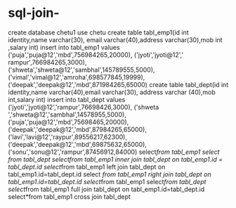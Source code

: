 # sql-join-



create database chetu1
use chetu
create table tabl_emp1(id int identity,name varchar(30), email varchar(40),address varchar(30),mob int ,salary int)
insert into tabl_emp1 values
('puja','puja@12','mbd',756984265,20000),
 ('jyoti','jyoti@12',' rampur',766984265,3000),
 ('shweta','shweta@12','sambhal',145789555,5000),
 ('vimal','vimal@12','amroha',698577845,19999),
 ('deepak','deepak@12','mbd',871984265,65000)
 create table tabl_dept(id int identity,name varchar(40),email varchar(30), address varchar (40),mob int,salary int)
 insert into tabl_dept values
 ('jyoti','jyoti@12','rampur',76698426,3000),
 ('shweta ','shweta@12','sambhal',14578955,5000),
 ('puja','puja@12','mbd',75698465,20000),
 ('deepak','deepak@12','mbd',87984265,65000),
 ('lavi','lavi@12','raypur',89556217,62300),
 ('deepak','deepak@12','mbd',69875632,65000),
 ('sonu','sonu@12','rampur',87456912,84000)
 select*from tabl_emp1
 select *from tabl_dept 
 select*from tabl_emp1 inner join tabl_dept
 on
 tabl_emp1.id = tabl_dept.id
 select*from tabl_emp1 left join tabl_dept 
 on 
 tabl_emp1.id=tabl_dept.id
 select *from tabl_emp1 right join tabl_dept
 on
 tabl_emp1.id=tabl_dept.id
select*from tabl_emp1
select*from tabl_dept
select*from tabl_emp1 full join tabl_dept
on 
tabl_emp1.id=tabl_dept.id
select*from tabl_emp1 cross join tabl_dept
